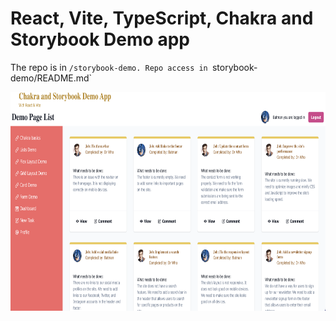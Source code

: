 # React, Vite, TypeScript, Chakra and Storybook Demo app
The repo is in `/storybook-demo. Repo access in `storybook-demo/README.md`

<div>
<img src="docs/assets/storybook-chakra-home.png" alt="home page of the storybook-chakra demo app"  height="350" width="auto/>
</div>

Chakra-React demo video:
<div>
<video width="320" height="250" controls>
  <source src="docs/assets/chakra-react-demo.mov">
</video>
</div>
